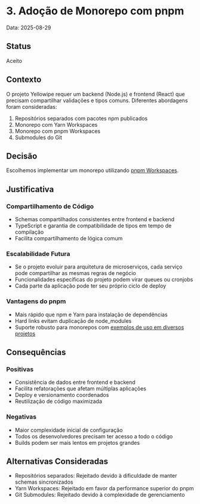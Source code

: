 # 3. Adoção de Monorepo com pnpm

Data: 2025-08-29

## Status

Aceito

## Contexto

O projeto Yellowipe requer um backend (Node.js) e frontend (React) que precisam compartilhar validações e tipos comuns. Diferentes abordagens foram consideradas:

1. Repositórios separados com pacotes npm publicados
2. Monorepo com Yarn Workspaces
3. Monorepo com pnpm Workspaces
4. Submodules do Git

## Decisão

Escolhemos implementar um monorepo utilizando [pnpm Workspaces](https://pnpm.io/workspaces).

## Justificativa

### Compartilhamento de Código

- Schemas compartilhados consistentes entre frontend e backend
- TypeScript e garantia de compatibilidade de tipos em tempo de compilação
- Facilita compartilhamento de lógica comum

### Escalabilidade Futura

- Se o projeto evoluir para arquitetura de microserviços, cada serviço pode compartilhar as mesmas regras de negócio
- Funcionalidades específicas do projeto podem virar queues ou cronjobs
- Cada parte da aplicação pode ter seu próprio ciclo de deploy

### Vantagens do pnpm

- Mais rápido que npm e Yarn para instalação de dependências
- Hard links evitam duplicação de node_modules
- Suporte robusto para monorepos com [exemplos de uso em diversos projetos](https://pnpm.io/workspaces#usage-examples)

## Consequências

### Positivas

- Consistência de dados entre frontend e backend
- Facilita refatorações que afetam múltiplas aplicações
- Deploy e versionamento coordenados
- Reutilização de código maximizada

### Negativas

- Maior complexidade inicial de configuração
- Todos os desenvolvedores precisam ter acesso a todo o código
- Builds podem ser mais lentos em projetos grandes

## Alternativas Consideradas

- Repositórios separados: Rejeitado devido à dificuldade de manter schemas sincronizados
- Yarn Workspaces: Rejeitado em favor da performance superior do pnpm
- Git Submodules: Rejeitado devido à complexidade de gerenciamento
